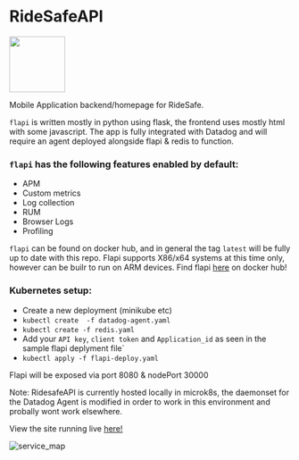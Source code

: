 # RideSafeAPI

<img src="https://p-qKFgO2.t2.n0.cdn.getcloudapp.com/items/5zu1Rr6v/Image%202020-05-18%20at%205.00.35%20PM.png?v=dfd7fc30e235275f44caf3b5a5fb3284" width="100" height="100">


Mobile Application backend/homepage for RideSafe.

`flapi` is written mostly in python using flask, the frontend uses mostly html with some javascript.
The app is fully integrated with Datadog and will require an agent deployed alongside flapi & redis to function.

### `flapi` has the following features enabled by default:

- APM
- Custom metrics
- Log collection
- RUM
- Browser Logs
- Profiling

`flapi` can be found on docker hub, and in general the tag `latest` will be fully up to date with this repo.
Flapi supports X86/x64 systems at this time only, however can be builr to run on ARM devices.
Find flapi [here](https://hub.docker.com/repository/docker/monganai/flapi) on docker hub!



### Kubernetes setup:

- Create a new deployment (minikube etc)
- `kubectl create  -f datadog-agent.yaml` 
- `kubectl create -f redis.yaml`
- Add your `API key`, `client token` and `Application_id` as seen in the sample flapi deplyment file`
- `kubectl apply -f flapi-deploy.yaml`

Flapi will be exposed via port 8080 & nodePort 30000

Note: RidesafeAPI is currently hosted locally in microk8s, the daemonset for the Datadog Agent is modified in order to work in this environment and probally wont work elsewhere.

View the site running live [here!](http://www.ridesafe.duckdns.org:30000/)

![service_map](https://p-qKFgO2.t2.n0.cdn.getcloudapp.com/items/eDu6bXpY/Image%202020-05-18%20at%204.58.59%20PM.png?v=8b17c2957978dcbe67eb10c1d8df38ee)


